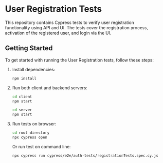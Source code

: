 # User Registration Tests

This repository contains Cypress tests to verify user registration functionality using API and UI. The tests cover the registration process, activation of the registered user, and login via the UI.

## Getting Started

To get started with running the User Registration tests, follow these steps:

1. Install dependencies:

   ```bash
   npm install
   ```

2. Run both client and backend servers:

   ```bash
   cd client
   npm start
   ```

   ```bash
   cd server
   npm start
   ```

3. Run tests on browser:

   ```bash
   cd root directory
   npx cypress open
   ```

   Or run test on command line:

   ```bash
   npx cypress run cypress/e2e/auth-tests/registrationTests.spec.cy.js
   ```
